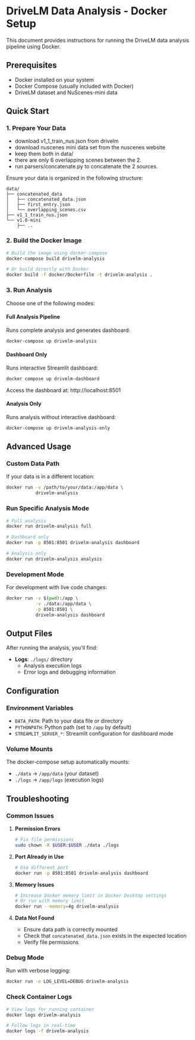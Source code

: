 # DriveLM Data Analysis - Docker Setup

This document provides instructions for running the DriveLM data analysis pipeline using Docker.

## Prerequisites

- Docker installed on your system
- Docker Compose (usually included with Docker)
- DriveLM dataset and NuScenes-mini data

## Quick Start



### 1. Prepare Your Data

- download v1_1_train_nus.json from drivelm
- download nuscenes mini data set from the nuscenes website
- keep them both in data/
- there are only 6 overlapping scenes between the 2.
- run parsers/concatenate.py to concatenate the 2 sources.

Ensure your data is organized in the following structure:
```
data/
├── concatenated_data
│   ├── concatenated_data.json
│   ├── first_entry.json
│   └── overlapping_scenes.csv
├── v1_1_train_nus.json
└── v1.0-mini
    ├── ..
```
### 2. Build the Docker Image

```bash
# Build the image using docker-compose
docker-compose build drivelm-analysis

# Or build directly with Docker
docker build -f docker/Dockerfile -t drivelm-analysis .
```

### 3. Run Analysis

Choose one of the following modes:

#### Full Analysis Pipeline
Runs complete analysis and generates dashboard:
```bash
docker-compose up drivelm-analysis
```

#### Dashboard Only
Runs interactive Streamlit dashboard:
```bash
docker compose up drivelm-dashboard
```
Access the dashboard at: http://localhost:8501

#### Analysis Only
Runs analysis without interactive dashboard:
```bash
docker-compose up drivelm-analysis-only
```

## Advanced Usage

### Custom Data Path

If your data is in a different location:
```bash
docker run -v /path/to/your/data:/app/data \
           drivelm-analysis
```

### Run Specific Analysis Mode

```bash
# Full analysis
docker run drivelm-analysis full

# Dashboard only
docker run -p 8501:8501 drivelm-analysis dashboard

# Analysis only
docker run drivelm-analysis analysis
```

### Development Mode

For development with live code changes:
```bash
docker run -v $(pwd):/app \
           -v ./data:/app/data \
           -p 8501:8501 \
           drivelm-analysis dashboard
```

## Output Files

After running the analysis, you'll find:

- **Logs**: `./logs/` directory
  - Analysis execution logs
  - Error logs and debugging information

## Configuration

### Environment Variables

- `DATA_PATH`: Path to your data file or directory
- `PYTHONPATH`: Python path (set to `/app` by default)
- `STREAMLIT_SERVER_*`: Streamlit configuration for dashboard mode

### Volume Mounts

The docker-compose setup automatically mounts:
- `./data` → `/app/data` (your dataset)
- `./logs` → `/app/logs` (execution logs)

## Troubleshooting

### Common Issues

1. **Permission Errors**
   ```bash
   # Fix file permissions
   sudo chown -R $USER:$USER ./data ./logs
   ```

2. **Port Already in Use**
   ```bash
   # Use different port
   docker run -p 8501:8501 drivelm-analysis dashboard
   ```

3. **Memory Issues**
   ```bash
   # Increase Docker memory limit in Docker Desktop settings
   # Or run with memory limit
   docker run --memory=4g drivelm-analysis
   ```

4. **Data Not Found**
   - Ensure data path is correctly mounted
   - Check that `concatenated_data.json` exists in the expected location
   - Verify file permissions

### Debug Mode

Run with verbose logging:
```bash
docker run -e LOG_LEVEL=DEBUG drivelm-analysis
```

### Check Container Logs

```bash
# View logs for running container
docker logs drivelm-analysis

# Follow logs in real-time
docker logs -f drivelm-analysis
```
